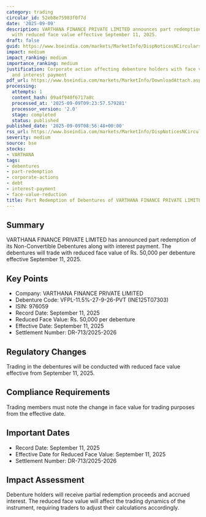 ```yaml
---
category: trading
circular_id: 52eb8e75983f0f7d
date: '2025-09-09'
description: VARTHANA FINANCE PRIVATE LIMITED announces part redemption of debentures
  with reduced face value effective September 11, 2025.
draft: false
guid: https://www.bseindia.com/markets/MarketInfo/DispNoticesNCirculars.aspx?Noticeid={169DED89-6FFB-473C-B7BF-E44CBF360755}&noticeno=20250909-19&dt=09/09/2025&icount=19&totcount=24&flag=0
impact: medium
impact_ranking: medium
importance_ranking: medium
justification: Corporate action affecting debenture holders with face value reduction
  and interest payment
pdf_url: https://www.bseindia.com/markets/MarketInfo/DownloadAttach.aspx?id=20250909-19&attachedId=
processing:
  attempts: 1
  content_hash: 09a4f940f6717a8c
  processed_at: '2025-09-09T09:23:57.579281'
  processor_version: '2.0'
  stage: completed
  status: published
published_date: '2025-09-09T08:56:48+00:00'
rss_url: https://www.bseindia.com/markets/MarketInfo/DispNoticesNCirculars.aspx?Noticeid={169DED89-6FFB-473C-B7BF-E44CBF360755}&noticeno=20250909-19&dt=09/09/2025&icount=19&totcount=24&flag=0
severity: medium
source: bse
stocks:
- VARTHANA
tags:
- debentures
- part-redemption
- corporate-actions
- debt
- interest-payment
- face-value-reduction
title: Part Redemption of Debentures of VARTHANA FINANCE PRIVATE LIMITED
---
```


## Summary

VARTHANA FINANCE PRIVATE LIMITED has announced part redemption of its Non-Convertible Debentures along with interest payment. The debentures will trade with reduced face value of Rs. 50,000 per debenture effective September 11, 2025.

## Key Points

- Company: VARTHANA FINANCE PRIVATE LIMITED
- Debenture Code: VFPL-11.5%-27-9-26-PVT (INE125T07303)
- ISIN: 976059
- Record Date: September 11, 2025
- Reduced Face Value: Rs. 50,000 per debenture
- Effective Date: September 11, 2025
- Settlement Number: DR-713/2025-2026

## Regulatory Changes

Trading in the debentures will be conducted with reduced face value effective from September 11, 2025.

## Compliance Requirements

Trading members must note the change in face value for trading purposes from the effective date.

## Important Dates

- Record Date: September 11, 2025
- Effective Date for Reduced Face Value: September 11, 2025
- Settlement Number: DR-713/2025-2026

## Impact Assessment

Debenture holders will receive partial redemption proceeds and accrued interest. The reduced face value will affect the trading dynamics of the instrument, requiring traders to adjust their calculations accordingly.